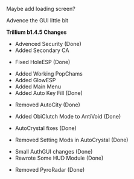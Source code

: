 Maybe add loading screen?

Advence the GUI little bit

**Trillium b1.4.5 Changes**
+ Advenced Security (Done)
+ Added Secondary CA
* Fixed HoleESP (Done)
+ Added Working PopChams
+ Added GlowESP
+ Added Main Menu
+ Added Auto Key Fill (Done)
- Removed AutoCity (Done)
+ Added ObiClutch Mode to AntiVoid (Done)
* AutoCrystal fixes (Done)
- Removed Setting Mods in AutoCrystal (Done)
* Small AuthGUI changes (Done)
* Rewrote Some HUD Module (Done)
- Removed PyroRadar (Done)